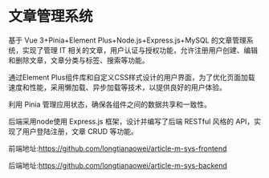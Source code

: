 # **文章管理系统**

基于 Vue 3+Pinia+Element Plus+Node.js+Express.js+MySQL 的文章管理系统，实现了管理 IT 相关的文章，用户认证与授权功能，允许注册用户创建、编辑和删除文章，文章分类与标签、搜索等功能。

通过Element Plus组件库和自定义CSS样式设计的用户界面，为了优化页面加载速度和性能，采用懒加载、异步加载等技术，以提供良好的用户体验。

利用 Pinia 管理应用状态，确保各组件之间的数据共享和一致性。

后端采用node使用 Express.js 框架，设计并编写了后端 RESTful 风格的 API，实现了用户登陆注册，文章 CRUD 等功能。

前端地址:https://github.com/longtianaowei/article-m-sys-frontend

后端地址:https://github.com/longtianaowei/article-m-sys-backend
